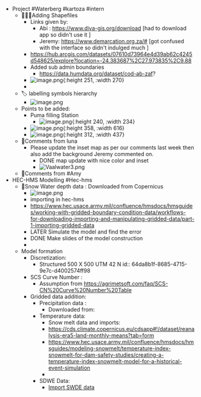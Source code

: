 - Project  #Waterberg #kartoza #intern
	- 👩🏻‍💻Adding Shapefiles
		- Links given by:
			- Abi : https://www.diva-gis.org/download [had to download app so didn't use it ]
			- Jeremy: https://www.demarcation.org.za/# [got confused with the interface so didn't indulged much ]
		- https://hub.arcgis.com/datasets/07610d73964e4d39ab62c4245d548625/explore?location=-24.383687%2C27.973835%2C9.88
		- Added sub admin boundaries
			- https://data.humdata.org/dataset/cod-ab-zaf?
		- ![image.png](../assets/image_1692002036711_0.png){:height 251, :width 270}
		-
	- 🏷️ labelling symbols hierarchy
		- ![image.png](../assets/image_1692006781361_0.png)
	- Points to be added:
		- Puma filling Station
			- ![image.png](../assets/image_1692010412638_0.png){:height 240, :width 234}
		- ![image.png](../assets/image_1692010427838_0.png){:height 358, :width 616}
		- ![image.png](../assets/image_1692010437987_0.png){:height 312, :width 437}
	- 📜Comments from luna
		- Please update the inset map as per our comments last week then also add the background Jeremy commented on.
			- DONE map update with nice color and inset
			- ![Vaalwater3.png](../assets/Vaalwater3_1692022035330_0.png)
	- 📜Comments from #Amy
- HEC-HMS Modelling #Hec-hms
	- 🌊Snow Water depth data : Downloaded from Copernicus
		- ![image.png](../assets/image_1692027978933_0.png)
		- importing in hec-hms
		- https://www.hec.usace.army.mil/confluence/hmsdocs/hmsguides/working-with-gridded-boundary-condition-data/workflows-for-downloading-importing-and-manipulating-gridded-data/part-1-importing-gridded-data
		- LATER  Simulate the model and find the error
		- DONE Make slides of the model construction
		-
	- Model formation
		- Discretization:
			- Structured 500 X 500 UTM 42 N
			  id:: 64da8b1f-8685-4715-9e7c-d4002574ff98
		- SCS Curve Number :
			- Assumption from https://agrimetsoft.com/faq/SCS-CN%20Curve%20Number%20Table
		- Gridded data addition:
			- Precipitation data :
				- Downloaded from:
			- Temperature data:
				- Snow melt data and imports:
				- https://cds.climate.copernicus.eu/cdsapp#!/dataset/reanalysis-era5-land-monthly-means?tab=form
				- https://www.hec.usace.army.mil/confluence/hmsdocs/hmsguides/modeling-snowmelt/temperature-index-snowmelt-for-dam-safety-studies/creating-a-temperature-index-snowmelt-model-for-a-historical-event-simulation
				-
			- SDWE Data:
				- [Import SWDE data](https://www.hec.usace.army.mil/confluence/hmsdocs/hmsguides/modeling-snowmelt/temperature-index-snowmelt-for-dam-safety-studies/creating-a-temperature-index-snowmelt-model-for-a-historical-eventsimulation)